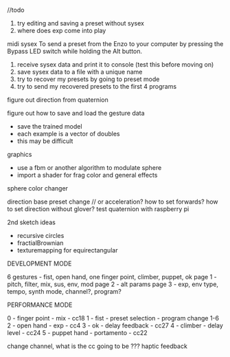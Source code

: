 
//todo

1. try editing and saving a preset without sysex
2. where does exp come into play


midi sysex
To send a preset from the Enzo to your computer by pressing
the Bypass LED switch while holding the Alt button. 

1. receive sysex data and print it to console (test this before moving on)
2. save sysex data to a file with a unique name
3. try to recover my presets by going to preset mode
4. try to send my recovered presets to the first 4 programs

figure out direction from quaternion

figure out how to save and load the gesture data
 - save the trained model
 - each example is a vector of doubles
 - this may be difficult

graphics
 - use a fbm or another algorithm to modulate sphere
 - import a shader for frag color and general effects

 sphere color changer


 direction base preset change // or acceleration?
 how to set forwards?
 how to set direction without glover?
 test quaternion with raspberry pi

 2nd sketch ideas
  - recursive circles
  - fractialBrownian
  - texturemapping for equirectangular

DEVELOPMENT MODE

6 gestures - fist, open hand, one finger point, climber, puppet, ok
page 1 - pitch, filter, mix, sus, env, mod
page 2 - alt params
page 3 - exp, env type, tempo, synth mode, channel?, program?

PERFORMANCE MODE  

0 - finger point - mix - cc18
1 - fist - preset selection - program change 1-6
2 - open hand - exp - cc4
3 - ok - delay feedback - cc27
4 - climber - delay level - cc24
5 - puppet hand - portamento - cc22


change channel, what is the cc going to be ???
haptic feedback


